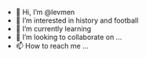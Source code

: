 - 👋 Hi, I’m @levmen
- 👀 I’m interested in history and football
- 🌱 I’m currently learning 
- 💞️ I’m looking to collaborate on ...
- 📫 How to reach me ...

<!---
levmen/levmen is a ✨ special ✨ repository because its `README.md` (this file) appears on your GitHub profile.
You can click the Preview link to take a look at your changes.
--->
